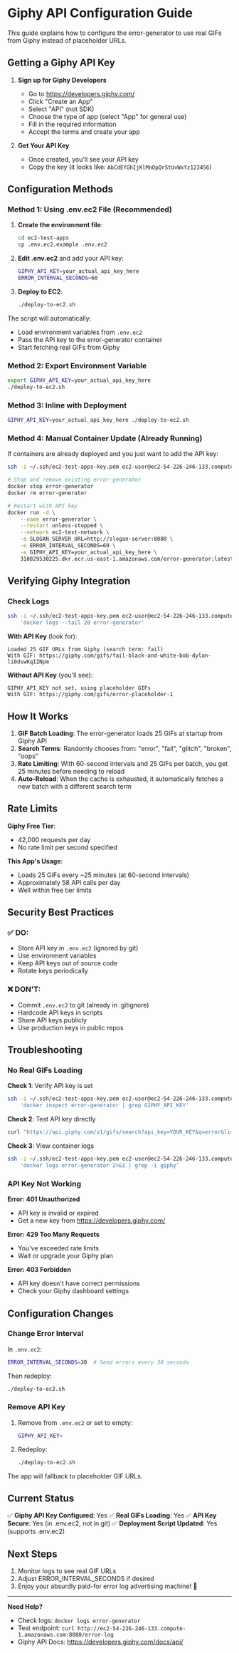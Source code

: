 # Giphy API Configuration Guide

This guide explains how to configure the error-generator to use real GIFs from Giphy instead of placeholder URLs.

## Getting a Giphy API Key

1. **Sign up for Giphy Developers**
   - Go to https://developers.giphy.com/
   - Click "Create an App"
   - Select "API" (not SDK)
   - Choose the type of app (select "App" for general use)
   - Fill in the required information
   - Accept the terms and create your app

2. **Get Your API Key**
   - Once created, you'll see your API key
   - Copy the key (it looks like: `AbCdEfGhIjKlMnOpQrStUvWxYz123456`)

## Configuration Methods

### Method 1: Using .env.ec2 File (Recommended)

1. **Create the environment file**:
   ```bash
   cd ec2-test-apps
   cp .env.ec2.example .env.ec2
   ```

2. **Edit .env.ec2** and add your API key:
   ```bash
   GIPHY_API_KEY=your_actual_api_key_here
   ERROR_INTERVAL_SECONDS=60
   ```

3. **Deploy to EC2**:
   ```bash
   ./deploy-to-ec2.sh
   ```

The script will automatically:
- Load environment variables from `.env.ec2`
- Pass the API key to the error-generator container
- Start fetching real GIFs from Giphy

### Method 2: Export Environment Variable

```bash
export GIPHY_API_KEY=your_actual_api_key_here
./deploy-to-ec2.sh
```

### Method 3: Inline with Deployment

```bash
GIPHY_API_KEY=your_actual_api_key_here ./deploy-to-ec2.sh
```

### Method 4: Manual Container Update (Already Running)

If containers are already deployed and you just want to add the API key:

```bash
ssh -i ~/.ssh/ec2-test-apps-key.pem ec2-user@ec2-54-226-246-133.compute-1.amazonaws.com

# Stop and remove existing error-generator
docker stop error-generator
docker rm error-generator

# Restart with API key
docker run -d \
    --name error-generator \
    --restart unless-stopped \
    --network ec2-test-network \
    -e SLOGAN_SERVER_URL=http://slogan-server:8080 \
    -e ERROR_INTERVAL_SECONDS=60 \
    -e GIPHY_API_KEY=your_actual_api_key_here \
    310829530225.dkr.ecr.us-east-1.amazonaws.com/error-generator:latest
```

## Verifying Giphy Integration

### Check Logs
```bash
ssh -i ~/.ssh/ec2-test-apps-key.pem ec2-user@ec2-54-226-246-133.compute-1.amazonaws.com \
    'docker logs --tail 20 error-generator'
```

**With API Key** (look for):
```
Loaded 25 GIF URLs from Giphy (search term: fail)
With GIF: https://giphy.com/gifs/fail-black-and-white-bob-dylan-li0dswKqIZNpm
```

**Without API Key** (you'll see):
```
GIPHY_API_KEY not set, using placeholder GIFs
With GIF: https://giphy.com/gifs/error-placeholder-1
```

## How It Works

1. **GIF Batch Loading**: The error-generator loads 25 GIFs at startup from Giphy API
2. **Search Terms**: Randomly chooses from: "error", "fail", "glitch", "broken", "oops"
3. **Rate Limiting**: With 60-second intervals and 25 GIFs per batch, you get 25 minutes before needing to reload
4. **Auto-Reload**: When the cache is exhausted, it automatically fetches a new batch with a different search term

## Rate Limits

**Giphy Free Tier**:
- 42,000 requests per day
- No rate limit per second specified

**This App's Usage**:
- Loads 25 GIFs every ~25 minutes (at 60-second intervals)
- Approximately 58 API calls per day
- Well within free tier limits

## Security Best Practices

### ✅ DO:
- Store API key in `.env.ec2` (ignored by git)
- Use environment variables
- Keep API keys out of source code
- Rotate keys periodically

### ❌ DON'T:
- Commit `.env.ec2` to git (already in .gitignore)
- Hardcode API keys in scripts
- Share API keys publicly
- Use production keys in public repos

## Troubleshooting

### No Real GIFs Loading

**Check 1**: Verify API key is set
```bash
ssh -i ~/.ssh/ec2-test-apps-key.pem ec2-user@ec2-54-226-246-133.compute-1.amazonaws.com \
    'docker inspect error-generator | grep GIPHY_API_KEY'
```

**Check 2**: Test API key directly
```bash
curl "https://api.giphy.com/v1/gifs/search?api_key=YOUR_KEY&q=error&limit=5"
```

**Check 3**: View container logs
```bash
ssh -i ~/.ssh/ec2-test-apps-key.pem ec2-user@ec2-54-226-246-133.compute-1.amazonaws.com \
    'docker logs error-generator 2>&1 | grep -i giphy'
```

### API Key Not Working

**Error: 401 Unauthorized**
- API key is invalid or expired
- Get a new key from https://developers.giphy.com/

**Error: 429 Too Many Requests**
- You've exceeded rate limits
- Wait or upgrade your Giphy plan

**Error: 403 Forbidden**
- API key doesn't have correct permissions
- Check your Giphy dashboard settings

## Configuration Changes

### Change Error Interval

In `.env.ec2`:
```bash
ERROR_INTERVAL_SECONDS=30  # Send errors every 30 seconds
```

Then redeploy:
```bash
./deploy-to-ec2.sh
```

### Remove API Key

1. Remove from `.env.ec2` or set to empty:
   ```bash
   GIPHY_API_KEY=
   ```

2. Redeploy:
   ```bash
   ./deploy-to-ec2.sh
   ```

The app will fallback to placeholder GIF URLs.

## Current Status

✅ **Giphy API Key Configured**: Yes
✅ **Real GIFs Loading**: Yes
✅ **API Key Secure**: Yes (in .env.ec2, not in git)
✅ **Deployment Script Updated**: Yes (supports .env.ec2)

## Next Steps

1. Monitor logs to see real GIF URLs
2. Adjust ERROR_INTERVAL_SECONDS if desired
3. Enjoy your absurdly paid-for error log advertising machine! 🚬

---

**Need Help?**
- Check logs: `docker logs error-generator`
- Test endpoint: `curl http://ec2-54-226-246-133.compute-1.amazonaws.com:8080/error-log`
- Giphy API Docs: https://developers.giphy.com/docs/api/

